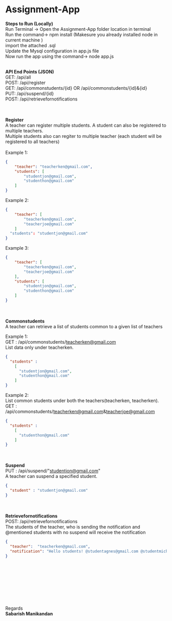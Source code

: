 # Assignment-App

**Steps to Run (Locally)**<br>
Run Terminal -> Open the Assignment-App folder location in terminal <br>
Run the command-> npm install (Makesure you already installed node in current machine )<br>
import the attached .sql<br>
Update the Mysql configuration in app.js file<br>
Now run the app using the command-> node app.js <br><br>

**API End Points (JSON)** <br>
GET:  /api/all<br>
POST: /api/register<br>
GET:  /api/commonstudents/{id}  OR /api/commonstudents/{id}&{id}<br>
PUT:  /api/suspend/{id} <br>
POST: /api/retrievefornotifications
<br><br><br>

**Register** <br>
A teacher can register multiple students. A student can also be registered to multiple teachers.<br>
Multiple students also can regiter to multiple teacher (each student will be registered to all teachers)
<br>
<br>
Example 1:
```JSON
{
    "teacher": "teacherken@gmail.com",
    "students": [
        "studentjon@gmail.com",
        "studenthon@gmail.com"
    ]
}
```

Example 2:
```JSON
{
    "teacher": [
        "teacherken@gmail.com",
        "teacherjoe@gmail.com"
    ]
  "students": "studentjon@gmail.com"
}
```

Example 3:
```JSON
{
    "teacher": [
        "teacherken@gmail.com",
        "teacherjoe@gmail.com"
    ],
    "students": [
        "studentjon@gmail.com",
        "studenthon@gmail.com"
    ]
}
```
<br><br>
**Commonstudents**
<br>
A teacher can retrieve a list of students common to a given list of teachers<br>

Example 1:<br>
GET :  /api/commonstudents/teacherken@gmail.com<br>
List data only under teacherken.<br>
```JSON
{
  "students" :
    [
      "studentjon@gmail.com", 
      "studenthon@gmail.com"
    ]
}
```

Example 2:<br>
List common students under both the teachers(teacherken, teacherken).<br>
GET :  /api/commonstudents/teacherken@gmail.com&teacherjoe@gmail.com <br>
```JSON
{
  "students" :
    [      
      "studenthon@gmail.com"
    ]
}
```
<br><br>
**Suspend** <br>
PUT :  /api/suspend/"studentjon@gmail.com"<br>
A teacher can suspend a specified student.<br>

```JSON
{
  "student" : "studentjon@gmail.com"
}
```
<br><br>
**Retrievefornotifications** <br>
POST: /api/retrievefornotifications<br>
The students of the teacher, who is sending the notification and @mentioned students with no suspend
will receive the notification<br>

```JSON
{
  "teacher":  "teacherken@gmail.com",
  "notification": "Hello students! @studentagnes@gmail.com @studentmiche@gmail.com"
}
```
<br>

<br><br>
<br><br>
<br><br>
Regards<br>
**Sabarish Manikandan**
